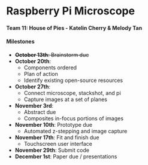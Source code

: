 # Raspberry Pi Microscope
#### Team 11: House of Pies - Katelin Cherry & Melody Tan

#### Milestones
* ~~**October 13th**: Brainstorm due~~
* **October 20th**: 
    - Components ordered
    - Plan of action
    - Identify existing open-source resources
* **October 27th**: 
    - Connect microscope, stackshot, and pi
    - Capture images at a set of planes
* **November 3rd**: 
    - Abstract due
    - Composites in-focus portions of images
* **November 10th**: Prototype due
    - Automated z-stepping and image capture
* **November 17th**: Fit and finish due
    - Touchscreen user interface
* **November 29th**: Submit code
* **December 1st**: Paper due / presentations
